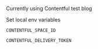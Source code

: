 Currently using Contentful test blog

Set local env variables

`CONTENTFUL_SPACE_ID`

`CONTENTFUL_DELIVERY_TOKEN`